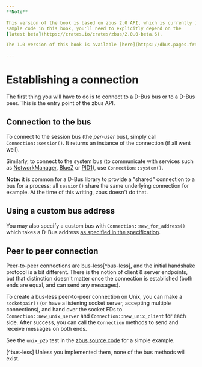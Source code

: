 ```yaml
---
**Note**

This version of the book is based on zbus 2.0 API, which is currently in beta stages. For using the
sample code in this book, you'll need to explicitly depend on the
[latest beta](https://crates.io/crates/zbus/2.0.0-beta.6).

The 1.0 version of this book is available [here](https://dbus.pages.freedesktop.org/zbus/1.0/).

---
```


# Establishing a connection

The first thing you will have to do is to connect to a D-Bus bus or to a D-Bus peer. This is the
entry point of the zbus API.

## Connection to the bus

To connect to the session bus (the *per-user* bus), simply call `Connection::session()`. It
returns an instance of the connection (if all went well).

Similarly, to connect to the system bus (to communicate with services such as [NetworkManager],
[BlueZ] or [PID1]), use `Connection::system()`.

**Note:** it is common for a D-Bus library to provide a "shared" connection to a bus for a process:
all `session()` share the same underlying connection for example. At the time of this writing,
zbus doesn't do that.

## Using a custom bus address

You may also specify a custom bus with `Connection::new_for_address()` which takes a D-Bus address
[as specified in the
specification](https://dbus.freedesktop.org/doc/dbus-specification.html#addresses).

## Peer to peer connection

Peer-to-peer connections are bus-less[^bus-less], and the initial handshake protocol is a bit
different. There is the notion of client & server endpoints, but that distinction doesn't matter
once the connection is established (both ends are equal, and can send any messages).

To create a bus-less peer-to-peer connection on Unix, you can make a `socketpair()` (or have a
listening socket server, accepting multiple connections), and hand over the socket FDs to
`Connection::new_unix_server` and `Connection::new_unix_client` for each side. After success, you
can call the `Connection` methods to send and receive messages on both ends.

See the `unix_p2p` test in the [zbus source code] for a simple example.

[NetworkManager]: https://developer.gnome.org/NetworkManager/stable/spec.html
[BlueZ]: https://git.kernel.org/pub/scm/bluetooth/bluez.git/tree/doc
[PID1]: https://www.freedesktop.org/wiki/Software/systemd/dbus/
[zbus source code]: https://gitlab.freedesktop.org/dbus/zbus/-/blob/main/zbus/src/connection.rs

[^bus-less] Unless you implemented them, none of the bus methods will exist.
